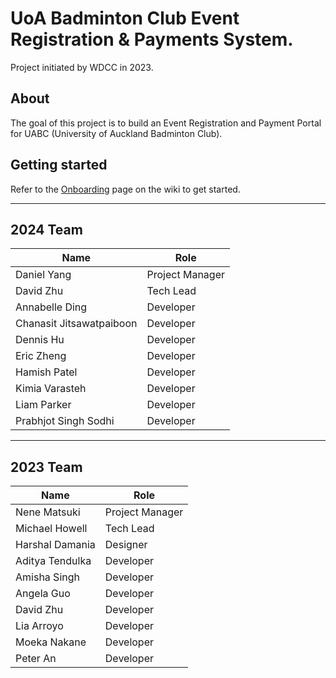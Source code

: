 # UoA Badminton Club Event Registration & Payments System.

Project initiated by WDCC in 2023.

## About

The goal of this project is to build an Event Registration and Payment Portal for UABC (University of Auckland Badminton Club).

## Getting started

Refer to the [Onboarding](https://github.com/UoaWDCC/uabc-portal/wiki/Onboarding) page on the wiki to get started.

---

## 2024 Team

| Name                     | Role            |
| ------------------------ | --------------- |
| Daniel Yang              | Project Manager |
| David Zhu                | Tech Lead       |
| Annabelle Ding           | Developer       |
| Chanasit Jitsawatpaiboon | Developer       |
| Dennis Hu                | Developer       |
| Eric Zheng               | Developer       |
| Hamish Patel             | Developer       |
| Kimia Varasteh           | Developer       |
| Liam Parker              | Developer       |
| Prabhjot Singh Sodhi     | Developer       |

---

## 2023 Team

| Name            | Role            |
| --------------- | --------------- |
| Nene Matsuki    | Project Manager |
| Michael Howell  | Tech Lead       |
| Harshal Damania | Designer        |
| Aditya Tendulka | Developer       |
| Amisha Singh    | Developer       |
| Angela Guo      | Developer       |
| David Zhu       | Developer       |
| Lia Arroyo      | Developer       |
| Moeka Nakane    | Developer       |
| Peter An        | Developer       |
